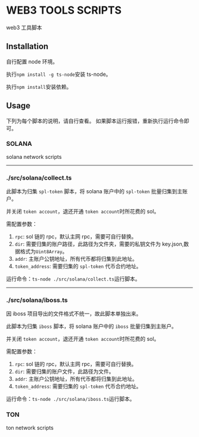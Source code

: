 # WEB3 TOOLS SCRIPTS

web3 工具脚本

## Installation

自行配置 node 环境。

执行`npm install -g ts-node`安装 ts-node。

执行`npm install`安装依赖。

## Usage

下列为每个脚本的说明，请自行查看。
如果脚本运行报错，重新执行运行命令即可。

### SOLANA

solana network scripts

---
### ./src/solana/collect.ts

此脚本为归集 `spl-token` 脚本，将 solana 账户中的 `spl-token` 批量归集到主账户。

并关闭 `token account`，退还开通 `token account`时所花费的 sol。

需配置参数：

1. `rpc`: sol 链的 rpc，默认主网 rpc，需要可自行替换。
2. `dir`: 需要归集的账户路径，此路径为文件夹，需要的私钥文件为 key.json,数据格式为`Uint8Array`。
3. `addr`: 主账户公钥地址，所有代币都将归集到此地址。
4. `token_address`: 需要归集的 `spl-token` 代币合约地址。

运行命令：`ts-node ./src/solana/collect.ts`运行脚本。

---
### ./src/solana/iboss.ts

因 iboss 项目导出的文件格式不统一，故此脚本单独出来。

此脚本为归集 `iboss` 脚本，将 solana 账户中的 `iboss` 批量归集到主账户。

并关闭 `token account`，退还开通 `token account`时所花费的 sol。


需配置参数：

1. `rpc`: sol 链的 rpc，默认主网 rpc，需要可自行替换。
2. `dir`: 需要归集的账户文件，此路径为文件。
3. `addr`: 主账户公钥地址，所有代币都将归集到此地址。
4. `token_address`: 需要归集的 `spl-token` 代币合约地址。

运行命令：`ts-node ./src/solana/iboss.ts`运行脚本。


### TON

ton network scripts